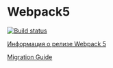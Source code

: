 # Webpack5
[![Build status](https://ci.appveyor.com/api/projects/status/vcf80w85rp4fy7m9?svg=true)](https://ci.appveyor.com/project/EkaterinaAkhmetzyanova/ahj-hw-1-1-env)

[Информация о релизе Webpack 5](https://webpack.js.org/blog/2020-10-10-webpack-5-release/)

[Migration Guide](https://webpack.js.org/migrate/5/)
